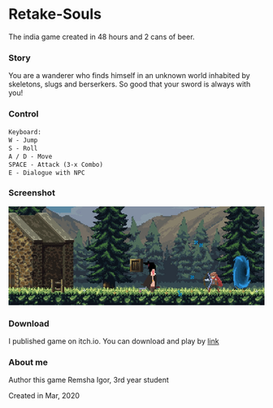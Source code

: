 # Retake-Souls
The india game created in 48 hours and 2 cans of beer.

### Story
You are a wanderer who finds himself in an unknown world inhabited by skeletons, slugs and berserkers. So good that your sword is always with you!

### Control
```
Keyboard:
W - Jump
S - Roll
A / D - Move
SPACE - Attack (3-x Combo)
E - Dialogue with NPC
```

### Screenshot
![Screenshot](screenshot/image_1.jpg)

### Download
I published game on itch.io. You can download and play by [link](https://vernikoff.itch.io/retake-souls)

### About me
Author this game Remsha Igor,
3rd year student

Created in Mar, 2020
